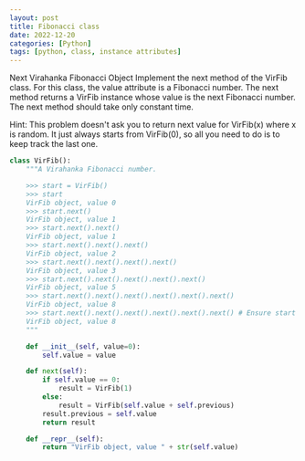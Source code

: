 ```yaml
---
layout: post
title: Fibonacci class
date: 2022-12-20
categories: [Python]
tags: [python, class, instance attributes]
---
```

Next Virahanka Fibonacci Object
Implement the next method of the VirFib class. For this class, the value attribute is a Fibonacci number. The next method returns a VirFib instance whose value is the next Fibonacci number. The next method should take only constant time.

Hint: This problem doesn't ask you to return next value for VirFib(x) where x is random. It just always starts from VirFib(0), so all you need to do is to keep track the last one.
```python
class VirFib():
    """A Virahanka Fibonacci number.

    >>> start = VirFib()
    >>> start
    VirFib object, value 0
    >>> start.next()
    VirFib object, value 1
    >>> start.next().next()
    VirFib object, value 1
    >>> start.next().next().next()
    VirFib object, value 2
    >>> start.next().next().next().next()
    VirFib object, value 3
    >>> start.next().next().next().next().next()
    VirFib object, value 5
    >>> start.next().next().next().next().next().next()
    VirFib object, value 8
    >>> start.next().next().next().next().next().next() # Ensure start isn't changed
    VirFib object, value 8
    """

    def __init__(self, value=0):
        self.value = value

    def next(self):
        if self.value == 0:
            result = VirFib(1)
        else:
            result = VirFib(self.value + self.previous)
        result.previous = self.value
        return result

    def __repr__(self):
        return "VirFib object, value " + str(self.value)
```